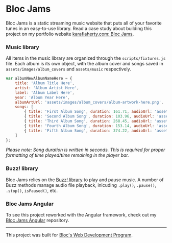 # Bloc Jams

Bloc Jams is a static streaming music website that puts all of your favorite tunes in an easy-to-use library. Read a case study about building this project on my portfolio website [karaflaherty.com: Bloc Jams](http://karaflaherty.com/bloc-jams-streaming-music-website-and-web-app/).

### Music library
All items in the music library are organized through the `scripts/fixtures.js` file. Each album is its own object, with the album cover and songs saved in `assets/images/album_covers` and `assets/music` respectively.
```javascript
var albumNewAlbumNameHere = {
    title: 'Album Title Here',
    artist: 'Album Artist Here',
    label: 'Album Label Here',
    year: 'Album Year Here',
    albumArtUrl: 'assets/images/album_covers/album-artwork-here.png',
    songs: [
        { title: 'First Album Song', duration: 161.71, audioUrl: 'assets/music/first-song-here' },
        { title: 'Second Album Song', duration: 103.96, audioUrl: 'assets/music/second-song-here' },
        { title: 'Third Album Song', duration: 268.45, audioUrl: 'assets/music/third-song-here' },
        { title: 'Fourth Album Song', duration: 153.14, audioUrl: 'assets/music/fourth-song-here' },
        { title: 'Fifth Album Song', duration: 374.22, audioUrl: 'assets/music/fifth-song-here' }
    ]
};
```
_Please note: Song duration is written in seconds. This is required for proper formatting of time played/time remaining in the player bar._

### Buzz! library
Bloc Jams relies on the [Buzz! library](https://buzz.jaysalvat.com/) to play and pause music. A number of Buzz methods manage audio file playback, inlcuding `.play()`, `.pause()`, `.stop()`, `isPaused()`, etc.

### Bloc Jams Angular
To see this project reworked with the Angular framework, check out my [Bloc Jams Angular](https://github.com/karakarakaraff/bloc-jams-angular) repository.

---
This project was built for [Bloc's Web Development Program](https://www.bloc.io/).
